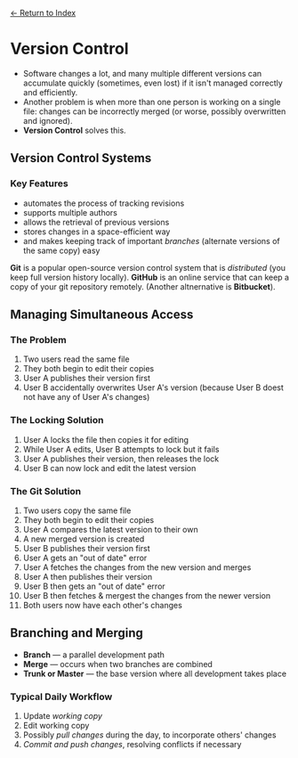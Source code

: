 [← Return to Index](https://github.com/cjmlgrto/fit3140-notes/)

# Version Control

- Software changes a lot, and many multiple different versions can accumulate quickly (sometimes, even lost) if it isn't managed correctly and efficiently. 
- Another problem is when more than one person is working on a single file: changes can be incorrectly merged (or worse, possibly overwritten and ignored).
- **Version Control** solves this.

## Version Control Systems

### Key Features

- automates the process of tracking revisions
- supports multiple authors
- allows the retrieval of previous versions
- stores changes in a space-efficient way
- and makes keeping track of important _branches_ (alternate versions of the same copy) easy

**Git** is a popular open-source version control system that is _distributed_ (you keep full version history locally). **GitHub** is an online service that can keep a copy of your git repository remotely. (Another altnernative is **Bitbucket**).

## Managing Simultaneous Access

### The Problem

1. Two users read the same file
2. They both begin to edit their copies
3. User A publishes their version first
4. User B accidentally overwrites User A's version (because User B doest not have any of User A's changes)

### The Locking Solution

1. User A locks the file then copies it for editing
2. While User A edits, User B attempts to lock but it fails
3. User A publishes their version, then releases the lock
4. User B can now lock and edit the latest version

### The Git Solution

1. Two users copy the same file
2. They both begin to edit their copies
3. User A compares the latest version to their own
4. A new merged version is created
5. User B publishes their version first
6. User A gets an "out of date" error
7. User A fetches the changes from the new version and merges
8. User A then publishes their version
9. User B then gets an "out of date" error
10. User B then fetches & mergest the changes from the newer version
11. Both users now have each other's changes

## Branching and Merging

- **Branch** — a parallel development path
- **Merge** — occurs when two branches are combined
- **Trunk or Master** — the base version where all development takes place

### Typical Daily Workflow

1. Update _working copy_
2. Edit working copy
3. Possibly _pull changes_ during the day, to incorporate others' changes
4. _Commit and push changes_, resolving conflicts if necessary


